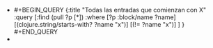 - #+BEGIN_QUERY
  {:title "Todas las entradas que comienzan con X"
   :query [:find (pull ?p [*])
           :where 
           [?p :block/name ?name]
  	 [(clojure.string/starts-with? ?name "x")]
       [(!= ?name "x")]
  	 ]
  }
  #+END_QUERY
-
